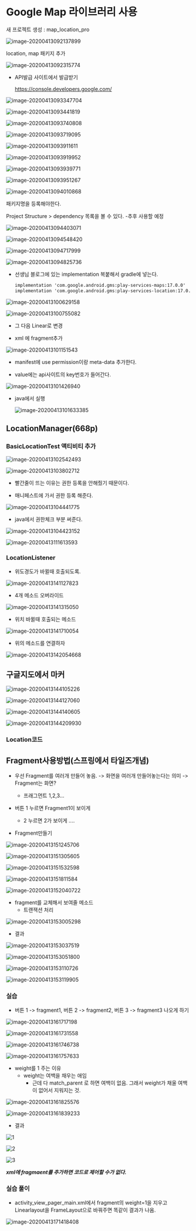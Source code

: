 # Google Map 라이브러리 사용





새 프로젝트 생성 : map_location_pro

![image-20200413092137899](images/image-20200413092137899.png)





location, map 패키지 추가

![image-20200413092315774](images/image-20200413092315774.png)



* API발급 사이트에서 발급받기

  https://console.developers.google.com/

![image-20200413093347704](images/image-20200413093347704.png)

![image-20200413093441819](images/image-20200413093441819.png)





![image-20200413093740808](images/image-20200413093740808.png)

![image-20200413093719095](images/image-20200413093719095.png)

![image-20200413093911611](images/image-20200413093911611.png)

![image-20200413093919952](images/image-20200413093919952.png)

![image-20200413093939771](images/image-20200413093939771.png)

![image-20200413093951267](images/image-20200413093951267.png)

![image-20200413094010868](images/image-20200413094010868.png)



패키지명을 등록해야한다. 





Project Structure > dependency 목록을 볼 수 있다. -추후 사용할 예정

![image-20200413094403071](images/image-20200413094403071.png)







![image-20200413094548420](images/image-20200413094548420.png)

![image-20200413094717999](images/image-20200413094717999.png)

![image-20200413094825736](images/image-20200413094825736.png)



* 선생님 블로그에 있는 implementation 복붙해서 gradle에 넣는다.

  ```xml
  implementation 'com.google.android.gms:play-services-maps:17.0.0'
  implementation 'com.google.android.gms:play-services-location:17.0.0'
  ```

  

![image-20200413100629158](images/image-20200413100629158.png)











![image-20200413100755082](images/image-20200413100755082.png)

* 그 다음 Linear로 변경





* xml 에 fragment추가

![image-20200413101151543](images/image-20200413101151543.png)



* manifest에 use permission이랑 meta-data 추가한다.

* value에는 api사이트의 key번호가 들어간다.

![image-20200413101426940](images/image-20200413101426940.png)



* java에서 실행

  ![image-20200413101633385](images/image-20200413101633385.png)

  





## LocationManager(668p)





### BasicLocationTest 액티비티 추가

![image-20200413102542493](images/image-20200413102542493.png)





![image-20200413103802712](images/image-20200413103802712.png)

* 빨간줄이 뜨는 이유는 권한 등록을 안해줬기 때문이다.

* 매니페스트에 가서 권한 등록 해준다.

![image-20200413104441775](images/image-20200413104441775.png)





* java에서 권한체크 부분 써준다.

![image-20200413104423152](images/image-20200413104423152.png)

![image-20200413111613593](images/image-20200413111613593.png)



### LocationListener

- 위도경도가 바뀔때 호출되도록.

![image-20200413141127823](images/image-20200413141127823.png)

- 4개 메소드 오버라이드

![image-20200413141315050](images/image-20200413141315050.png)

- 위치 바뀔때 호출되는 메소드

![image-20200413141710054](images/image-20200413141710054.png)

- 위의 메소드를 연결하자

![image-20200413142054668](images/image-20200413142054668.png)



## 구글지도에서 마커

![image-20200413144105226](images/image-20200413144105226.png)

![image-20200413144127060](images/image-20200413144127060.png)

![image-20200413144140605](images/image-20200413144140605.png)

![image-20200413144209930](images/image-20200413144209930.png)

### Location코드



## Fragment사용방법(스프링에서 타일즈개념)

- 우선 Fragment를 여러개 만들어 놓음. ->  화면을 여러개 만들어놓는다는 의미 -> Fragment는 화면?
  - 프래그먼트 1,2,3...
- 버튼 1 누르면 Fragment1이 보이게
  - 2 누르면 2가 보이게 ....

- Fragment만들기

![image-20200413151245706](images/image-20200413151245706.png)

![image-20200413151305605](images/image-20200413151305605.png)

![image-20200413151532598](images/image-20200413151532598.png)

![image-20200413151811584](images/image-20200413151811584.png)

![image-20200413152040722](images/image-20200413152040722.png)

- fragment를 교체해서 보여줄 메소드
  - 트랜잭션 처리

![image-20200413153005298](images/image-20200413153005298.png)

- 결과

![image-20200413153037519](images/image-20200413153037519.png)

![image-20200413153051800](images/image-20200413153051800.png)

![image-20200413153110726](images/image-20200413153110726.png)

![image-20200413153119905](images/image-20200413153119905.png)



### 실습

- 버튼 1 -> fragment1, 버튼 2 -> fragment2, 버튼 3 -> fragment3 나오게 하기

![image-20200413161717198](images/image-20200413161717198.png)

![image-20200413161731558](images/image-20200413161731558.png)

![image-20200413161746738](images/image-20200413161746738.png)

![image-20200413161757633](images/image-20200413161757633.png)

- weight를 1 주는 이유
  - weight는 여백을 채우는 애임
    - 근데 다 match_parent 로 하면 여백이 없음. 그래서 weight가 채울 여백이 없어서 지워지는 것.

![image-20200413161825576](images/image-20200413161825576.png)

![image-20200413161839233](images/image-20200413161839233.png)

- 결과

![1](images/1-1586765678820.PNG)

![2](images/2-1586765686646.PNG)

![3](images/3-1586765690948.PNG)

***xml에 fragmaent를 추가하면 코드로 제어할 수가 없다.***

### 실습 풀이

- activity_view_pager_main.xml에서 fragment의 weight=1을 지우고 Linearlayout을 FrameLayout으로 바꿔주면 똑같이 결과가 나옴.

![image-20200413171418408](images/image-20200413171418408.png)